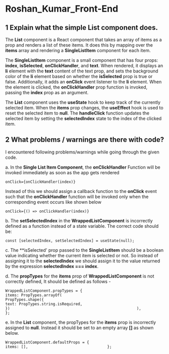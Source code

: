 # Roshan_Kumar_Front-End
## 1 Explain what the simple List component does.

The **List** component is a React component that takes an array of items as a prop and renders a list of these items. It does this by mapping over the **items** array and rendering a **SingleListItem** component for each item.

The **SingleListItem** component is a small component that has four props: **index**, **isSelected**, **onClickHandler**, and **text**. When rendered, it displays an **li** element with the **text** content of the text prop, and sets the background color of the **li** element based on whether the **isSelected** prop is true or false. Additionally, it adds an **onClick** event listener to the **li** element. When the element is clicked, the **onClickHandler** prop function is invoked, passing the **index** prop as an argument.

The **List** component uses the **useState** hook to keep track of the currently selected item. When the **items** prop changes, the **useEffect** hook is used to reset the selected item to **null**. The **handleClick** function updates the selected item by setting the **selectedIndex** state to the index of the clicked item.

 ## 2 What problems / warnings are there with code?
I encountered following problems/warnings while going through the given code.

a. In the **Single List Item Component**, the **onClickHandler** Function will be invoked immediately as soon as the app gets rendered

`onClick={onClickHandler(index)}`

Instead of this we should assign a callback function to the **onClick** event such that the **onClickHandler** function will be invoked only when the corresponding event occurs like shown below

`onClick={() => onClickHandler(index)}`

b. The **setSelectedIndex** in the **WrappedListComponent** is incorrectly defined as a function instead of a state variable. The correct code should be:

`const [selectedIndex, setSelectedIndex] = useState(null);`


c. The **isSelected' prop passed to the **SingleListItem** should be a boolean value indicating whether the current item is selected or not. So instead of assigning it to the **selectedIndex** we should assign it to the value returned by  the expression **selectedIndex === index**.


d. The **propTypes** for the **items** prop of **WrappedListComponent** is not correctly defined, It should be defined as follows - 


`
 WrappedListComponent.propTypes = {                                
  items: PropTypes.arrayOf(                                                   
    PropTypes.shape({                                                              
      text: PropTypes.string.isRequired,                                                 
    })                                                       
  ),                                                                                 
};                                                                                    
`


e. In the **List** component, the propTypes for the **items** prop is incorrectly assigned to
**null**. Instead it should be set to an empty array **[]** as shown below.

`
WrappedListComponent.defaultProps = {                                        
  items: [],                                  
};                                
`

